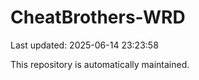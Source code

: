 # CheatBrothers-WRD

Last updated: 2025-06-14 23:23:58

This repository is automatically maintained.
